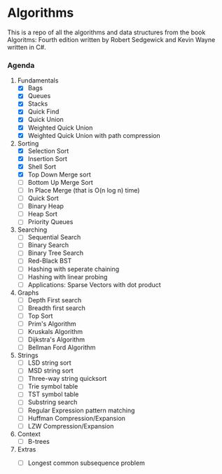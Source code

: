 # Algorithms

This is a repo of all the algorithms and data structures from the book Algoritms: Fourth edition written by Robert Sedgewick and Kevin Wayne written in C#.

### Agenda

1. Fundamentals
   - [x] Bags
   - [x] Queues
   - [x] Stacks
   - [x] Quick Find
   - [x] Quick Union
   - [x] Weighted Quick Union
   - [x] Weighted Quick Union with path compression
2. Sorting
   - [x] Selection Sort
   - [x] Insertion Sort
   - [x] Shell Sort
   - [x] Top Down Merge sort
   - [ ] Bottom Up Merge Sort
   - [ ] In Place Merge (that is O(n log n) time)
   - [ ] Quick Sort
   - [ ] Binary Heap
   - [ ] Heap Sort
   - [ ] Priority Queues
3. Searching
   - [ ] Sequential Search
   - [ ] Binary Search
   - [ ] Binary Tree Search
   - [ ] Red-Black BST
   - [ ] Hashing with seperate chaining
   - [ ] Hashing with linear probing
   - [ ] Applications: Sparse Vectors with dot product
4. Graphs
   - [ ] Depth First search
   - [ ] Breadth first search
   - [ ] Top Sort
   - [ ] Prim's Algorithm
   - [ ] Kruskals Algorithm
   - [ ] Dijkstra's Algorithm
   - [ ] Bellman Ford Algorithm
5. Strings
   - [ ] LSD string sort
   - [ ] MSD string sort
   - [ ] Three-way string quicksort
   - [ ] Trie symbol table
   - [ ] TST symbol table
   - [ ] Substring search
   - [ ] Regular Expression pattern matching
   - [ ] Huffman Compression/Expansion
   - [ ] LZW Compression/Expansion
6. Context
   - [ ] B-trees
7. Extras
   - [ ] Longest common subsequence problem
   
